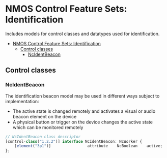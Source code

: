 # NMOS Control Feature Sets: Identification

Includes models for control classes and datatypes used for identification.

- [NMOS Control Feature Sets: Identification](#nmos-control-feature-sets-identification)
  - [Control classes](#control-classes)
    - [NcIdentBeacon](#ncidentbeacon)

## Control classes

### NcIdentBeacon

The identification beacon model may be used in different ways subject to implementation:

- The active state is changed remotely and activates a visual or audio beacon element on the device
- A physical button or trigger on the device changes the active state which can be monitored remotely

```typescript
// NcIdentBeacon class descriptor
[control-class("1.2.2")] interface NcIdentBeacon: NcWorker {
    [element("3p1")]                attribute    NcBoolean    active;    // Indicator active state
};
```
